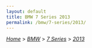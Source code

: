```yaml
---
layout: default
title: BMW 7 Series 2013
permalink: /bmw/7-series/2013/
---
```

[*Home*](/) > [*BMW*](/bmw/) > [*7 Series*](/bmw/7-series/) > [*2013*](/bmw/7-series/2013/)
